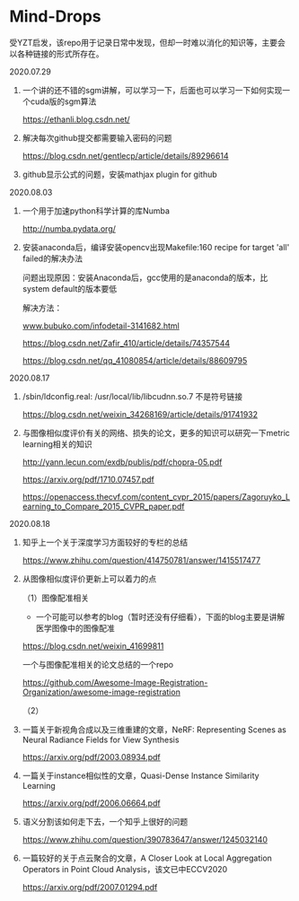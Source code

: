 # Mind-Drops

受YZT启发，该repo用于记录日常中发现，但却一时难以消化的知识等，主要会以各种链接的形式所存在。



2020.07.29

1. 一个讲的还不错的sgm讲解，可以学习一下，后面也可以学习一下如何实现一个cuda版的sgm算法

   https://ethanli.blog.csdn.net/

2. 解决每次github提交都需要输入密码的问题

   https://blog.csdn.net/gentlecp/article/details/89296614

3. github显示公式的问题，安装mathjax plugin for github



2020.08.03

1. 一个用于加速python科学计算的库Numba

   http://numba.pydata.org/

2. 安装anaconda后，编译安装opencv出现Makefile:160 recipe for target 'all' failed的解决办法

   问题出现原因：安装Anaconda后，gcc使用的是anaconda的版本，比system default的版本要低

   解决方法：

   www.bubuko.com/infodetail-3141682.html

   https://blog.csdn.net/Zafir_410/article/details/74357544

   https://blog.csdn.net/qq_41080854/article/details/88609795
   
   

2020.08.17

1. /sbin/ldconfig.real: /usr/local/lib/libcudnn.so.7 不是符号链接

   https://blog.csdn.net/weixin_34268169/article/details/91741932

2. 与图像相似度评价有关的网络、损失的论文，更多的知识可以研究一下metric learning相关的知识

   http://yann.lecun.com/exdb/publis/pdf/chopra-05.pdf

   https://arxiv.org/pdf/1710.07457.pdf

   https://openaccess.thecvf.com/content_cvpr_2015/papers/Zagoruyko_Learning_to_Compare_2015_CVPR_paper.pdf

   

2020.08.18

1. 知乎上一个关于深度学习方面较好的专栏的总结

   https://www.zhihu.com/question/414750781/answer/1415517477

2. 从图像相似度评价更新上可以着力的点

   （1）图像配准相关

   - 一个可能可以参考的blog（暂时还没有仔细看），下面的blog主要是讲解医学图像中的图像配准


   https://blog.csdn.net/weixin_41699811

   一个与图像配准相关的论文总结的一个repo

   https://github.com/Awesome-Image-Registration-Organization/awesome-image-registration

   （2）

3. 一篇关于新视角合成以及三维重建的文章，NeRF: Representing Scenes as Neural Radiance Fields for View Synthesis

   https://arxiv.org/pdf/2003.08934.pdf

4. 一篇关于instance相似性的文章，Quasi-Dense Instance Similarity Learning

   https://arxiv.org/pdf/2006.06664.pdf

5. 语义分割该如何走下去，一个知乎上很好的问题

   https://www.zhihu.com/question/390783647/answer/1245032140

6. 一篇较好的关于点云聚合的文章，A Closer Look at Local Aggregation Operators in Point Cloud Analysis，该文已中ECCV2020

   https://arxiv.org/pdf/2007.01294.pdf

   

   

   

